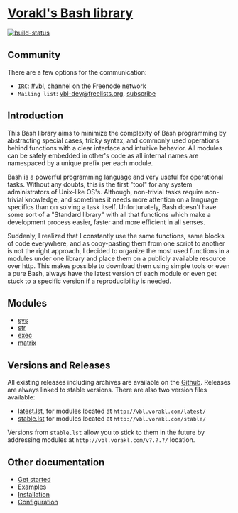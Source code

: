 # [Vorakl's Bash library](https://vbl.vorakl.com/)

[![build-status](https://travis-ci.org/vorakl/vbl.svg?branch=master)](https://travis-ci.org/vorakl/vbl)

## Community

There are a few options for the communication:

* ``IRC``: [#vbl](https://webchat.freenode.net/?channels=vbl), channel on the Freenode network
* ``Mailing list``: vbl-dev@freelists.org, [subscribe](https://www.freelists.org/list/vbl-dev)

## Introduction

This Bash library aims to minimize the complexity of Bash programming by abstracting
special cases, tricky syntax, and commonly used operations behind functions with
a clear interface and intuitive behavior. All modules can be safely embedded in
other's code as all internal names are namespaced by a unique prefix per each
module. 

Bash is a powerful programming language and very useful for operational tasks.
Without any doubts, this is the first "tool" for any system administrators of
Unix-like OS's. Although, non-trivial tasks require non-trivial knowledge, and
sometimes it needs more attention on a language specifics than on solving a task
itself. Unfortunately, Bash doesn't have some sort of a "Standard library" with
all that functions which make a development process easier, faster and more
efficient in all senses.

Suddenly, I realized that I constantly use the same functions, same blocks of
code everywhere, and as copy-pasting them from one script to another is not
the right approach, I decided to organize the most used functions in a modules
under one library and place them on a publicly available resource over http.
This makes possible to download them using simple tools or even a pure Bash,
always have the latest version of each module or even get stuck to a specific
version if a reproducibility is needed.

## Modules

* [sys](https://github.com/vorakl/bash-libs/tree/master/src.docs/content/pages/sys.rst)
* [str](https://github.com/vorakl/bash-libs/tree/master/src.docs/content/pages/str.rst)
* [exec](https://github.com/vorakl/bash-libs/tree/master/src.docs/content/pages/exec.rst)
* [matrix](https://github.com/vorakl/bash-libs/tree/master/src.docs/content/pages/matrix.rst)

## Versions and Releases

All existing releases including archives are available on 
the [Github](https://github.com/vorakl/vbl/releases). Releases are always linked
to stable versions. There are also two version files available:

* [latest.lst](http://vbl.vorakl.com/latest.lst),
  for modules located at `http://vbl.vorakl.com/latest/`
* [stable.lst](http://vbl.vorakl.com/stable.lst)
  for modules located at `http://vbl.vorakl.com/stable/`

Versions from `stable.lst` allow you to stick to them in the future by addressing
modules at `http://vbl.vorakl.com/v?.?.?/` location.


## Other documentation

* [Get started](https://github.com/vorakl/bash-libs/tree/master/src.docs/content/pages/get-started.rst)
* [Examples](https://github.com/vorakl/bash-libs/tree/master/examples)
* [Installation](https://github.com/vorakl/bash-libs/tree/master/src.docs/content/pages/installation.rst)
* [Configuration](https://github.com/vorakl/bash-libs/tree/master/src.docs/content/pages/configuration.rst)
